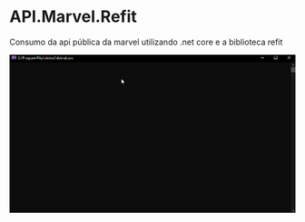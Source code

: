 # API.Marvel.Refit
Consumo da api pública da marvel utilizando .net core e a biblioteca refit

![](marvel1.gif)
